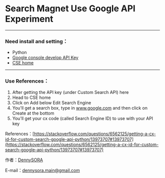 # Search Magnet Use Google API Experiment

***
### Need install and setting：

* Python
* [Google console develop API Key](https://console.developers.google.com)
* [CSE home](https://www.google.com/cse/all)

***

### Use References：

1. After getting the API key (under Custom Search API) here
2. Head to CSE home
3. Click on Add below Edit Search Engine
4. You'll get a search box, type in www.google.com and then click on Create at the bottom
5. You'll get your cx code (called Search Engine ID) to use with your API key

References：[https://stackoverflow.com/questions/6562125/getting-a-cx-id-for-custom-search-google-api-python/13973707#13973707](https://stackoverflow.com/questions/6562125/getting-a-cx-id-for-custom-search-google-api-python/13973707#13973707)


作者：[DennySORA](https://github.com/dennySORA)

E-mail：[dennysora.main@gmail.com](dennysora.main@gmail.com)
